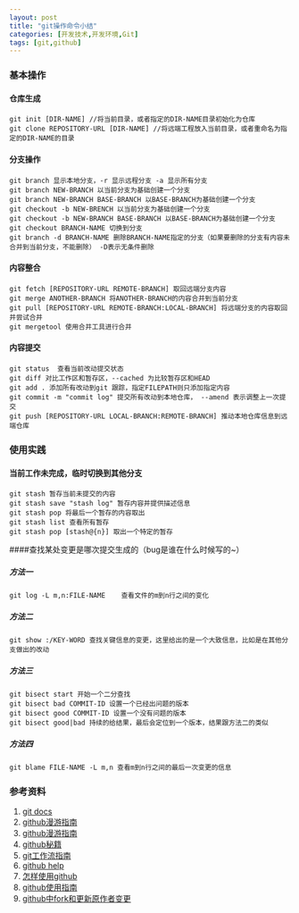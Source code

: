 ```yaml
---
layout: post
title: "git操作命令小结"
categories: [开发技术,开发环境,Git]
tags: [git,github]
---
```


### 基本操作

#### 仓库生成	

```shell
git init [DIR-NAME] //将当前目录，或者指定的DIR-NAME目录初始化为仓库
git clone REPOSITORY-URL [DIR-NAME] //将远端工程放入当前目录，或者重命名为指定的DIR-NAME的目录
```

#### 分支操作

```
git branch 显示本地分支，-r 显示远程分支 -a 显示所有分支
git branch NEW-BRANCH 以当前分支为基础创建一个分支
git branch NEW-BRANCH BASE-BRANCH 以BASE-BRANCH为基础创建一个分支
git checkout -b NEW-BRENCH 以当前分支为基础创建一个分支
git checkout -b NEW-BRANCH BASE-BRANCH 以BASE-BRANCH为基础创建一个分支
git checkout BRANCH-NAME 切换到分支
git branch -d BRANCH-NAME 删除BRANCH-NAME指定的分支（如果要删除的分支有内容未合并到当前分支，不能删除） -D表示无条件删除
```

#### 内容整合

```
git fetch [REPOSITORY-URL REMOTE-BRANCH] 取回远端分支内容
git merge ANOTHER-BRANCH 将ANOTHER-BRANCH的内容合并到当前分支
git pull [REPOSITORY-URL REMOTE-BRANCH:LOCAL-BRANCH] 将远端分支的内容取回并尝试合并
git mergetool 使用合并工具进行合并
```

#### 内容提交

```
git status  查看当前改动提交状态
git diff 对比工作区和暂存区，--cached 为比较暂存区和HEAD
git add . 添加所有改动到git 跟踪，指定FILEPATH则只添加指定内容
git commit -m "commit log" 提交所有改动到本地仓库， --amend 表示调整上一次提交
git push [REPOSITORY-URL LOCAL-BRANCH:REMOTE-BRANCH] 推动本地仓库信息到远端仓库
```



### 使用实践

#### 当前工作未完成，临时切换到其他分支

```
git stash 暂存当前未提交的内容
git stash save "stash log" 暂存内容并提供描述信息
git stash pop 将最后一个暂存的内容取出
git stash list 查看所有暂存
git stash pop [stash@{n}] 取出一个特定的暂存
```



####查找某处变更是哪次提交生成的（bug是谁在什么时候写的~）

##### 方法一

```
git log -L m,n:FILE-NAME 	查看文件的m到n行之间的变化
```

##### 方法二

```
git show :/KEY-WORD 查找关键信息的变更，这里给出的是一个大致信息，比如是在其他分支做出的改动
```

##### 方法三

```
git bisect start 开始一个二分查找
git bisect bad COMMIT-ID 设置一个已经出问题的版本
git bisect good COMMIT-ID 设置一个没有问题的版本
git bisect good|bad 持续的给结果，最后会定位到一个版本，结果跟方法二的类似
```

##### 方法四

 ```
git blame FILE-NAME -L m,n 查看m到n行之间的最后一次变更的信息
 ```



### 参考资料

1. [git docs](https://git-scm.com/docs)
2. [github漫游指南](http://github.phodal.com/)
3. [github漫游指南](https://github.com/phodal/github-roam)
4. [github秘籍](http://blog.csdn.net/x805433354/article/details/41214895)
5. [git工作流指南](http://blog.jobbole.com/76843/)
6. [github help](https://help.github.com/)
7. [怎样使用github](http://www.zhihu.com/question/20070065)
8. [github使用指南](https://github.com/NeuOL/neuola-legacy/wiki/github%E4%BD%BF%E7%94%A8%E6%8C%87%E5%8D%97https://github.com/NeuOL/neuola-legacy/wiki/github%E4%BD%BF%E7%94%A8%E6%8C%87%E5%8D%97)
9. [github中fork和更新原作者变更](http://my.oschina.net/u/2306127/blog/369167?fromerr=TmdohiO0)

#### 


